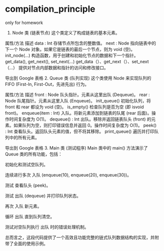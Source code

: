 # compilation_principle
only for homework
1. Node 类 (链表节点)
这个类定义了构成链表的基本元素。

属性/方法	描述
data : Int	存储节点所包含的整数值。
next : Node	指向链表中的下一个 Node 对象。如果它是链表的最后一个节点，则为 void (空)。
init_node(...)	构造函数，用于创建和初始化节点的数据和下一个指针。
get_data(), get_next(), set_next(...)
get_data（）、get_next（）、set_next（...）	提供对节点内部数据和指针的访问和修改接口。

导出到 Google 表格
2. Queue 类 (队列实现)
这个类使用 Node 来实现队列的 FIFO (First-In, First-Out，先进先出) 行为。

属性/方法	描述
front : Node	队头指针。元素从这里出队 (Dequeue)。
rear : Node	队尾指针。元素从这里入队 (Enqueue)。
init_queue()	初始化队列，将 front 和 rear 都设为 void (空)。
is_empty()	检查队列是否为空 (即 isvoid front)。
enqueue(item : Int)	入队。将新元素添加到链表的队尾 (rear 后面)。操作时间复杂度为 O(1)。
dequeue() : Int	出队。移除并返回链表队头 (front) 的元素。如果队列为空，则打印错误信息并返回 0。操作时间复杂度为 O(1)。
peek() : Int	查看队头。返回队头元素的值，但不将其移除。
print_queue()	遍历并打印队列中的所有元素。

导出到 Google 表格
3. Main 类 (测试程序)
Main 类中的 main() 方法演示了 Queue 类的所有功能，包括：

初始化和测试空队列。

连续进行多次 入队 (enqueue(10), enqueue(20), enqueue(30))。

测试 查看队头 (peek)。

测试 出队 (dequeue) 并打印队列状态。

再次 入队 新元素。

循环 出队 直到队列清空。

测试对空队列执行 出队 时的错误处理机制。

总而言之，这段代码提供了一个高效且功能完整的链式队列数据结构的实现，并附带了全面的使用示例。
